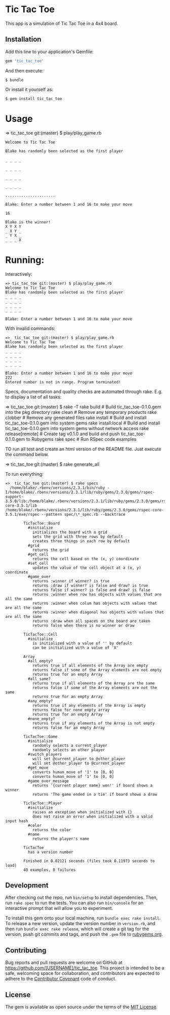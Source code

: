 # Tic Tac Toe

This app is a simulation of Tic Tac Toe in a 4x4 board.

## Installation

Add this line to your application's Gemfile:

```ruby
gem 'tic_tac_toe'
```

And then execute:

    $ bundle

Or install it yourself as:

    $ gem install tic_tac_toe

# Usage

  => tic_tac_toe git:(master) $ play/play_game.rb
    
    Welcome to Tic Tac Toe
    
    Blake has randomly been selected as the first player
    
    _ _ _ _
    
    _ _ _ _
    
    _ _ _ _
    
    _ _ _ _
    
    ...................... 
    
    Blake: Enter a number between 1 and 16 to make your move 
    
    16 
  
    Blake is the winner! 
    X Y X Y
    _ X Y _
    _ Y X _
    _ _ _ X

  
# Running:

  Interactively:

    => tic_tac_toe git:(master) $ play/play_game.rb
    Welcome to Tic Tac Toe
    Blake has randomly been selected as the first player
    _ _ _ _
    _ _ _ _
    _ _ _ _
    _ _ _ _

    Blake: Enter a number between 1 and 16 to make your move

  With invalid commands:

    =>  tic_tac_toe git:(master) $ play/play_game.rb
    Welcome to Tic Tac Toe
    Blake has randomly been selected as the first player
    _ _ _ _
    _ _ _ _
    _ _ _ _
    _ _ _ _

    Blake: Enter a number between 1 and 16 to make your move
    222
    Entered number is not in range. Program terminated!

  Specs, documentation and quality checks are automated through rake.  E.g. to display a list of all tasks:

  =>  tic_tac_toe git:(master) $ rake -T
  rake build            # Build tic_tac_toe-0.1.0.gem into the pkg directory
  rake clean            # Remove any temporary products
  rake clobber          # Remove any generated files
  rake install          # Build and install tic_tac_toe-0.1.0.gem into system gems
  rake install:local    # Build and install tic_tac_toe-0.1.0.gem into system gems without network access
  rake release[remote]  # Create tag v0.1.0 and build and push tic_tac_toe-0.1.0.gem to Rubygems
  rake spec             # Run RSpec code examples

  
  TO run all test and create an html version of the README file. Just execute the command below.

  =>  tic_tac_toe git:(master) $ rake generate_all


  To run everything:

    =>  tic_tac_toe git:(master) $ rake specs
      /home/blake/.rbenv/versions/2.3.1/bin/ruby -I/home/blake/.rbenv/versions/2.3.1/lib/ruby/gems/2.3.0/gems/rspec-support-3.5.0/lib:/home/blake/.rbenv/versions/2.3.1/lib/ruby/gems/2.3.0/gems/rspec-core-3.5.1/lib /home/blake/.rbenv/versions/2.3.1/lib/ruby/gems/2.3.0/gems/rspec-core-3.5.1/exe/rspec --pattern spec/\*_spec.rb --backtrace

			TicTacToe::Board
			  #initialize
			    initializes the board with a grid
			    sets the grid with three rows by default
			    creates three things in each row by default
			  #grid
			    returns the grid
			  #get_cell
			    returns the cell based on the (x, y) coordinate
			  #set_cell
			    updates the value of the cell object at a (x, y) coordinate
			  #game_over
			    returns :winner if winner? is true
			    returns :draw if winner? is false and draw? is true
			    returns false if winner? is false and draw? is false
			    returns :winner when row has objects with values that are all the same
			    returns :winner when colum has objects with values that are all the same
			    returns :winner when diagonal has objects with values that are all the same
			    returns :draw when all spaces on the board are taken
			    returns false when there is no winner or draw

			TicTacToe::Cell
			  #initialize
			    is initialized with a value of '' by default
			    can be initialized with a value of 'X'

			Array
			  #all_empty?
			    returns true if all elements of the Array are empty
			    returns false if some of the Array elements are not empty
			    returns true for an empty Array
			  #all_same?
			    returns true if all elements of the Array are the same
			    returns false if some of the Array elements are not the same
			    returns true for an empty Array
			  #any_empty?
			    returns true if any elements of the Array is empty
			    returns false for none empty array
			    returns true for an empty Array
			  #none_empty?
			    returns true if any elements of the Array is not empty
			    returns false for an empty Array

			TicTacToe::Game
			  #initialize
			    randomly selects a current_player
			    randomly selects an other player
			  #switch_players
			    will set @current_player to @other_player
			    will set @other_player to @current_player
			  #get_move
			    converts human_move of '1' to [0, 0]
			    converts human_move of '1' to [0, 0]
			  #game_over_message
			    returns '{current player name} won!' if board shows a winner
			    returns 'The game ended in a tie' if board shows a draw

			TicTacToe::Player
			  #initialize
			    raises an exception when initialized with {}
			    does not raise an error when initialized with a valid input hash
			  #color
			    returns the color
			  #name
			    returns the player's name

			TicTacToe
			  has a version number

			Finished in 0.02121 seconds (files took 0.11973 seconds to load)
			40 examples, 0 failures

## Development

After checking out the repo, run `bin/setup` to install dependencies. Then, run `rake spec` to run the tests. You can also run `bin/console` for an interactive prompt that will allow you to experiment.

To install this gem onto your local machine, run `bundle exec rake install`. To release a new version, update the version number in `version.rb`, and then run `bundle exec rake release`, which will create a git tag for the version, push git commits and tags, and push the `.gem` file to [rubygems.org](https://rubygems.org).

## Contributing

Bug reports and pull requests are welcome on GitHub at https://github.com/[USERNAME]/tic_tac_toe. This project is intended to be a safe, welcoming space for collaboration, and contributors are expected to adhere to the [Contributor Covenant](http://contributor-covenant.org) code of conduct.


## License

The gem is available as open source under the terms of the [MIT License](http://opensource.org/licenses/MIT).

